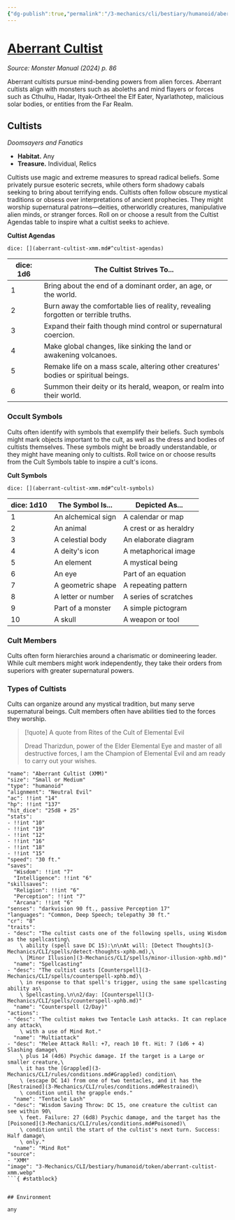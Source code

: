 ```yaml
---
{"dg-publish":true,"permalink":"/3-mechanics/cli/bestiary/humanoid/aberrant-cultist-xmm/","tags":["ttrpg-cli/compendium/src/5e/xmm","ttrpg-cli/monster/cr/8","ttrpg-cli/monster/environment/any","ttrpg-cli/monster/size/small-or-medium","ttrpg-cli/monster/type/humanoid"],"noteIcon":""}
---
```


# [Aberrant Cultist](3-Mechanics\CLI\bestiary\humanoid/aberrant-cultist-xmm.md)
*Source: Monster Manual (2024) p. 86*  

Aberrant cultists pursue mind-bending powers from alien forces. Aberrant cultists align with monsters such as aboleths and mind flayers or forces such as Cthulhu, Hadar, Ityak-Ortheel the Elf Eater, Nyarlathotep, malicious solar bodies, or entities from the Far Realm.

## Cultists

*Doomsayers and Fanatics*

- **Habitat.** Any  
- **Treasure.** Individual, Relics  

Cultists use magic and extreme measures to spread radical beliefs. Some privately pursue esoteric secrets, while others form shadowy cabals seeking to bring about terrifying ends. Cultists often follow obscure mystical traditions or obsess over interpretations of ancient prophecies. They might worship supernatural patrons—deities, otherworldly creatures, manipulative alien minds, or stranger forces. Roll on or choose a result from the Cultist Agendas table to inspire what a cultist seeks to achieve.

**Cultist Agendas**

`dice: [](aberrant-cultist-xmm.md#^cultist-agendas)`

| dice: 1d6 | The Cultist Strives To... |
|-----------|---------------------------|
| 1 | Bring about the end of a dominant order, an age, or the world. |
| 2 | Burn away the comfortable lies of reality, revealing forgotten or terrible truths. |
| 3 | Expand their faith though mind control or supernatural coercion. |
| 4 | Make global changes, like sinking the land or awakening volcanoes. |
| 5 | Remake life on a mass scale, altering other creatures' bodies or spiritual beings. |
| 6 | Summon their deity or its herald, weapon, or realm into their world. |{ #cultist-agendas}


### Occult Symbols

Cults often identify with symbols that exemplify their beliefs. Such symbols might mark objects important to the cult, as well as the dress and bodies of cultists themselves. These symbols might be broadly understandable, or they might have meaning only to cultists. Roll twice on or choose results from the Cult Symbols table to inspire a cult's icons.

**Cult Symbols**

`dice: [](aberrant-cultist-xmm.md#^cult-symbols)`

| dice: 1d10 | The Symbol Is... | Depicted As... |
|------------|------------------|----------------|
| 1 | An alchemical sign | A calendar or map |
| 2 | An animal | A crest or as heraldry |
| 3 | A celestial body | An elaborate diagram |
| 4 | A deity's icon | A metaphorical image |
| 5 | An element | A mystical being |
| 6 | An eye | Part of an equation |
| 7 | A geometric shape | A repeating pattern |
| 8 | A letter or number | A series of scratches |
| 9 | Part of a monster | A simple pictogram |
| 10 | A skull | A weapon or tool |{ #cult-symbols}


### Cult Members

Cults often form hierarchies around a charismatic or domineering leader. While cult members might work independently, they take their orders from superiors with greater supernatural powers. 

### Types of Cultists

Cults can organize around any mystical tradition, but many serve supernatural beings. Cult members often have abilities tied to the forces they worship.

> [!quote] A quote from Rites of the Cult of Elemental Evil  
> 
> Dread Tharizdun, power of the Elder Elemental Eye and master of all destructive forces, I am the Champion of Elemental Evil and am ready to carry out your wishes.


```statblock
"name": "Aberrant Cultist (XMM)"
"size": "Small or Medium"
"type": "humanoid"
"alignment": "Neutral Evil"
"ac": !!int "14"
"hp": !!int "137"
"hit_dice": "25d8 + 25"
"stats":
- !!int "10"
- !!int "19"
- !!int "12"
- !!int "16"
- !!int "18"
- !!int "15"
"speed": "30 ft."
"saves":
  "Wisdom": !!int "7"
  "Intelligence": !!int "6"
"skillsaves":
  "Religion": !!int "6"
  "Perception": !!int "7"
  "Arcana": !!int "6"
"senses": "darkvision 90 ft., passive Perception 17"
"languages": "Common, Deep Speech; telepathy 30 ft."
"cr": "8"
"traits":
- "desc": "The cultist casts one of the following spells, using Wisdom as the spellcasting\
    \ ability (spell save DC 15):\n\nAt will: [Detect Thoughts](3-Mechanics/CLI/spells/detect-thoughts-xphb.md),\
    \ [Minor Illusion](3-Mechanics/CLI/spells/minor-illusion-xphb.md)"
  "name": "Spellcasting"
- "desc": "The cultist casts [Counterspell](3-Mechanics/CLI/spells/counterspell-xphb.md)\
    \ in response to that spell's trigger, using the same spellcasting ability as\
    \ Spellcasting.\n\n2/day: [Counterspell](3-Mechanics/CLI/spells/counterspell-xphb.md)"
  "name": "Counterspell (2/Day)"
"actions":
- "desc": "The cultist makes two Tentacle Lash attacks. It can replace any attack\
    \ with a use of Mind Rot."
  "name": "Multiattack"
- "desc": "Melee Attack Roll: +7, reach 10 ft. Hit: 7 (1d6 + 4) Slashing damage\
    \ plus 14 (4d6) Psychic damage. If the target is a Large or smaller creature,\
    \ it has the [Grappled](3-Mechanics/CLI/rules/conditions.md#Grappled) condition\
    \ (escape DC 14) from one of two tentacles, and it has the [Restrained](3-Mechanics/CLI/rules/conditions.md#Restrained)\
    \ condition until the grapple ends."
  "name": "Tentacle Lash"
- "desc": "Wisdom Saving Throw: DC 15, one creature the cultist can see within 90\
    \ feet. Failure: 27 (6d8) Psychic damage, and the target has the [Poisoned](3-Mechanics/CLI/rules/conditions.md#Poisoned)\
    \ condition until the start of the cultist's next turn. Success: Half damage\
    \ only."
  "name": "Mind Rot"
"source":
- "XMM"
"image": "3-Mechanics/CLI/bestiary/humanoid/token/aberrant-cultist-xmm.webp"
```{ #statblock}


## Environment

any